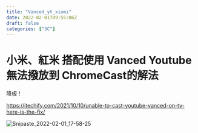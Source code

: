 ```yaml
---
title: "Vanced_yt_xiomi"
date: 2022-02-01T09:55:06Z
draft: false
categories: ["3C"]
---
```


# 小米、紅米 搭配使用 Vanced Youtube 無法撥放到 ChromeCast的解法


降板！

https://itechify.com/2021/10/10/unable-to-cast-youtube-vanced-on-tv-here-is-the-fix/

![Snipaste_2022-02-01_17-58-25](https://i.imgur.com/lovtW12.jpg)